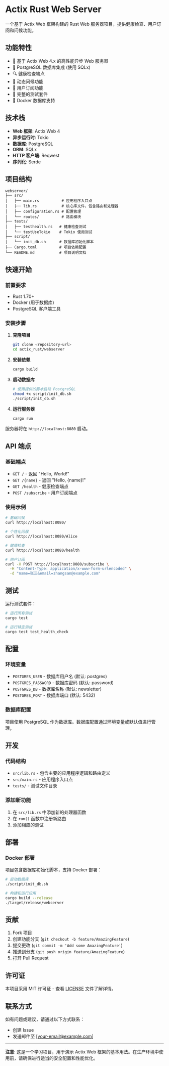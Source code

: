 # Actix Rust Web Server

一个基于 Actix Web 框架构建的 Rust Web 服务器项目，提供健康检查、用户订阅和问候功能。

## 功能特性

- 🚀 基于 Actix Web 4.x 的高性能异步 Web 服务器
- 💾 PostgreSQL 数据库集成 (使用 SQLx)
- 🔍 健康检查端点
- 👋 动态问候功能
- 📝 用户订阅功能
- 🧪 完整的测试套件
- 🐳 Docker 数据库支持

## 技术栈

- **Web 框架**: Actix Web 4
- **异步运行时**: Tokio
- **数据库**: PostgreSQL
- **ORM**: SQLx
- **HTTP 客户端**: Reqwest
- **序列化**: Serde

## 项目结构

```
webserver/
├── src/
│   ├── main.rs          # 应用程序入口点
│   ├── lib.rs           # 核心库文件，包含路由和处理器
│   ├── configuration.rs # 配置管理
│   └── routes/          # 路由模块
├── tests/
│   ├── testhealth.rs   # 健康检查测试
│   └── testUseTokio    # Tokio 使用测试
├── script/
│   └── init_db.sh      # 数据库初始化脚本
├── Cargo.toml          # 项目依赖配置
└── README.md           # 项目说明文档
```

## 快速开始

### 前置要求

- Rust 1.70+ 
- Docker (用于数据库)
- PostgreSQL 客户端工具

### 安装步骤

1. **克隆项目**
   ```bash
   git clone <repository-url>
   cd actix_rust/webserver
   ```

2. **安装依赖**
   ```bash
   cargo build
   ```

3. **启动数据库**
   ```bash
   # 使用提供的脚本启动 PostgreSQL
   chmod +x script/init_db.sh
   ./script/init_db.sh
   ```

4. **运行服务器**
   ```bash
   cargo run
   ```

服务器将在 `http://localhost:8080` 启动。

## API 端点

### 基础端点

- `GET /` - 返回 "Hello, World!"
- `GET /{name}` - 返回 "Hello, {name}!"
- `GET /health` - 健康检查端点
- `POST /subscribe` - 用户订阅端点

### 使用示例

```bash
# 基础问候
curl http://localhost:8080/

# 个性化问候
curl http://localhost:8080/Alice

# 健康检查
curl http://localhost:8080/health

# 用户订阅
curl -X POST http://localhost:8080/subscribe \
  -H "Content-Type: application/x-www-form-urlencoded" \
  -d "name=张三&email=zhangsan@example.com"
```

## 测试

运行测试套件：

```bash
# 运行所有测试
cargo test

# 运行特定测试
cargo test test_health_check
```

## 配置

### 环境变量

- `POSTGRES_USER` - 数据库用户名 (默认: postgres)
- `POSTGRES_PASSWORD` - 数据库密码 (默认: password)
- `POSTGRES_DB` - 数据库名称 (默认: newsletter)
- `POSTGRES_PORT` - 数据库端口 (默认: 5432)

### 数据库配置

项目使用 PostgreSQL 作为数据库。数据库配置通过环境变量或默认值进行管理。

## 开发

### 代码结构

- `src/lib.rs` - 包含主要的应用程序逻辑和路由定义
- `src/main.rs` - 应用程序入口点
- `tests/` - 测试文件目录

### 添加新功能

1. 在 `src/lib.rs` 中添加新的处理器函数
2. 在 `run()` 函数中注册新路由
3. 添加相应的测试

## 部署

### Docker 部署

项目包含数据库初始化脚本，支持 Docker 部署：

```bash
# 启动数据库
./script/init_db.sh

# 构建和运行应用
cargo build --release
./target/release/webserver
```

## 贡献

1. Fork 项目
2. 创建功能分支 (`git checkout -b feature/AmazingFeature`)
3. 提交更改 (`git commit -m 'Add some AmazingFeature'`)
4. 推送到分支 (`git push origin feature/AmazingFeature`)
5. 打开 Pull Request

## 许可证

本项目采用 MIT 许可证 - 查看 [LICENSE](LICENSE) 文件了解详情。

## 联系方式

如有问题或建议，请通过以下方式联系：

- 创建 Issue
- 发送邮件至 [your-email@example.com]

---

**注意**: 这是一个学习项目，用于演示 Actix Web 框架的基本用法。在生产环境中使用前，请确保进行适当的安全配置和性能优化。
